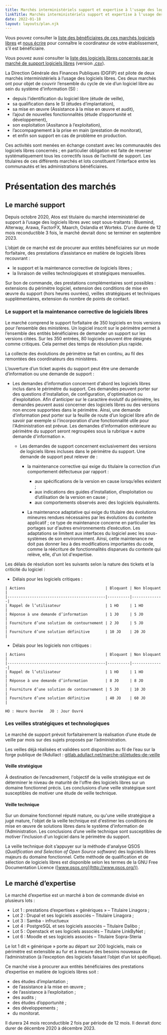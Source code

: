 ```yaml
---
title: Marchés interministériels support et expertise à l'usage des logiciels libres
linkTitle: Marchés interministériels support et expertise à l'usage des logiciels libres
date: 2022-01-18
layout: layouts/plan.njk
---
```


<div class="fr-highlight">
  <p>Vous pouvez consulter la <a href="https://man.sr.ht/~etalab/logiciels-libres/marches-logiciels-libres.md" title="Liste des bénéficiaires des marchés support et expertise logiciels libres - Lien externe">liste des bénéficiaires de ces marchés logiciels libres</a> et <a href="/contacts">nous écrire</a> pour connaître le coordinateur de votre établissement, s'il est bénéficiaire.</p>
  <p>Vous pouvez aussi consulter la <a href="https://man.sr.ht/~etalab/logiciels-libres/marches-logiciels-libres-liste-logiciels.md" title="Liste des logiciels libres concernés par le marché de support logiciels libres - Lien externe">liste des logiciels libres concernés par le marché de support logiciels libres</a> (version <a href="https://git.sr.ht/~etalab/logiciels-libres/blob/master/marches-logiciels-libres-liste-logiciels.csv">.csv</a>).</p>
</div>

La Direction Générale des Finances Publiques (DGFIP) est pilote de deux marchés interministériels à l’usage des logiciels libres. Ces deux marchés ont pour objet de couvrir l’ensemble du cycle de vie d’un logiciel libre au sein du système d'information (SI) :

- depuis l’identification du logiciel libre (étude de veille),
- sa qualification dans le SI (études d’implantation), 
- sa mise en œuvre (Assistance à la mise en œuvre et audit), 
- l’ajout de nouvelles fonctionnalités (étude d’opportunité et développement),
- son exploitation (Assitance à l’exploitation), 
- l’accompagnement à la prise en main (prestation de monitorat),
- et enfin son support en cas de problème en production.

Ces activités sont menées en échange constant avec les communautés des logiciels libres concernés ; en particulier obligation est faite de reverser systématiquement tous les correctifs issus de l’activité de support. Les titulaires de ces différents marchés et lots constituent l’interface entre les communautés et les administrations bénéficiaires.

# Présentation des marchés

## Le marché support

Depuis octobre 2020, Atos est titulaire du marché interministériel de support à l’usage des logiciels libres avec sept sous-traitants : Bluemind, Alterway, Arawa, FactorFX, Maarch, Oslandia et Worteks. D’une durée de 12 mois reconductible 3 fois, le marché devrait donc se terminer en septembre 2023.

L’objet de ce marché est de procurer aux entités bénéficiaires sur un mode forfaitaire, des prestations d’assistance en matière de logiciels libres recouvrant :

- le support et la maintenance corrective de logiciels libres ;
- la livraison de veilles technologiques et stratégiques mensuelles.

Sur bon de commande, des prestations complémentaires sont possibles : extensions du périmètre logiciel, extension des conditions de mise en œuvre du support (hors heures ouvrées), veilles stratégiques et techniques supplémentaires, extension du nombre de points de contact.

### Le support et la maintenance corrective de logiciels libres

Le marché comprend le support forfaitaire de 350 logiciels en trois versions pour l’ensemble des ministères. Un logiciel inscrit sur le périmètre permet à l’ensemble des entités bénéficiaires de demander un support sur les versions citées. Sur les 350 entrées, 80 logiciels peuvent être désignés comme critiques. Cela permet des temps de résolution plus rapide.

La collecte des évolutions de périmètre se fait en continu, au fil des remontées des coordinateurs des ministères.

L’ouverture d’un ticket auprès du support peut être une demande d’information ou une demande de support :

- Les demandes d’information concernent d'abord les logiciels libres inclus dans le périmètre du support. Ces demandes peuvent porter sur des questions d'installation, de configuration, d'optimisation ou d'exploitation. Afin d'anticiper sur le caractère évolutif du périmètre, les demandes peuvent aussi concerner des logiciels libres ou des versions non encore supportées dans le périmètre. Ainsi, une demande d’information peut porter sur la feuille de route d’un logiciel libre afin de savoir par exemple si l’incorporation d’une fonctionnalité utile pour l'Administration est prévue. Les demandes d'information extérieure au périmètre du support seront regroupées sous la rubrique « autre demande d'information ».
  
  - Les demandes de support concernent exclusivement des versions de logiciels libres incluses dans le périmètre du support. Une demande de support peut relever de :

	- la maintenance corrective qui exige du titulaire la correction d’un comportement défectueux par rapport :
	  - aux spécifications de la version en cause lorsqu’elles existent ;
	  - aux indications des guides d’installation, d’exploitation ou d’utilisation de la version en cause ;
	  - aux comportements observés avec des logiciels équivalents.

    - La maintenance adaptative qui exige du titulaire des évolutions mineures rendues nécessaires par les évolutions du contexte applicatif ; ce type de maintenance concerne en particulier les portages sur d'autres environnements d’exécution. Les adaptations se limitent aux interfaces du logiciel avec les sous-systèmes de son environnement. Ainsi, cette maintenance ne doit pas donner lieu à des modifications importantes du code, comme la réécriture de fonctionnalités disparues du contexte qui relève, elle, d'un lot d'expertise.

Les délais de résolution sont les suivants selon la nature des tickets et la criticité du logiciel :

- Délais pour les logiciels critiques :

```
| Actions                                    | Bloquant | Non bloquant |
|--------------------------------------------|----------|--------------|
| Rappel de l’utilisateur                    | 1 HO     | 1 HO         |
| Réponse à une demande d’information        | 1 JO     | 5 JO         |
| Fourniture d’une solution de contournement | 2 JO     | 5 JO         |
| Fourniture d’une solution définitive       | 10 JO    | 20 JO        |
```

- Délais pour les logiciels non critiques :

```
| Actions                                    | Bloquant | Non bloquant |
|--------------------------------------------|----------|--------------|
| Rappel de l’utilisateur                    | 1 HO     | 1 HO         |
| Réponse à une demande d’information        | 8 JO     | 8 JO         |
| Fourniture d’une solution de contournement | 5 JO     | 10 JO        |
| Fourniture d’une solution définitive       | 40 JO    | 60 JO        |
```

	HO : Heure Ouvrée 	JO : Jour Ouvré

### Les veilles stratégiques et technologiques

Le marché de support prévoit forfaitairement la réalisation d’une étude de veille par mois sur des sujets proposés par l’administration.

Les veilles déjà réalisées et validées sont disponibles au fil de l’eau sur la forge publique de l’Adullact : [gitlab.adullact.net/marche-sll/etudes-de-veille](https://gitlab.adullact.net/marche-sll/etudes-de-veille)

#### Veille stratégique

À destination de l’encadrement, l'objectif de la veille stratégique est de déterminer le niveau de maturité de l'offre des logiciels libres sur un domaine fonctionnel précis. Les conclusions d’une veille stratégique sont susceptibles de motiver une étude de veille technique.

#### Veille technique

Sur un domaine fonctionnel réputé mature, ou qu'une veille stratégique a jugé mature, l'objet de la veille technique est d'estimer les conditions de mise en œuvre de solutions libres dans le système d'information de l’Administration. Les conclusions d’une veille technique sont susceptibles de motiver l’inclusion d'un logiciel dans le périmètre du support.

La veille technique doit s’appuyer sur la méthode d'analyse QSOS (*Qualification and Selection of Open Source software*) des logiciels libres majeurs du domaine fonctionnel. Cette méthode de qualification et de sélection de logiciels libres est disponible selon les termes de la GNU Free Documentation Licence ([www.qsos.org](http://www.qsos.org/)).

## Le marché d’expertise

Le marché d’expertise est un marché à bon de commande divisé en plusieurs lots :

- Lot 1 : prestations d’expertises « génériques » – Titulaire Linagora ;
- Lot 2 : Drupal et ses logiciels associés – Titulaire Linagora ;
- Lot 3 : Samba - infructueux
- Lot 4 : PostgreSQL et ses logiciels associés – Titulaire Dalibo ;
- Lot 5 : Openstack et ses logiciels associés – Titulaire LinkByNet ;
- Lot 6 : Moodle et ses logiciels associés – Titulaire Sopra-Steria

Le lot 1 dit « générique » porte au départ sur 200 logiciels, mais ce périmètre est extensible au fur et à mesure des besoins nouveaux de l’administration (à l’exception des logiciels faisant l’objet d’un lot spécifique).

Ce marché vise à procurer aux entités bénéficiaires des prestations d’expertise en matière de logiciels libres soit :

- des études d’implantation ;
- de l’assistance à la mise en œuvre ;
- de l’assistance à l’exploitation ;
- des audits ;
- des études d’opportunité ;
- des développements ;
- du monitorat.

Il durera 24 mois reconductible 2 fois par période de 12 mois. Il devrait donc durer de décembre 2020 à décembre 2023.
